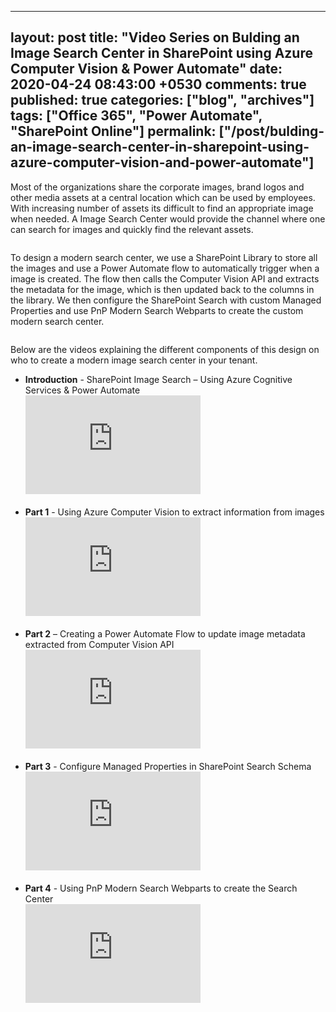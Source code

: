 ---
layout: post
title: "Video Series on Bulding an Image Search Center in SharePoint using Azure Computer Vision & Power Automate"
date: 2020-04-24 08:43:00 +0530
comments: true
published: true
categories: ["blog", "archives"]
tags: ["Office 365", "Power Automate", "SharePoint Online"]
permalink: ["/post/bulding-an-image-search-center-in-sharepoint-using-azure-computer-vision-and-power-automate"]
  ---
<!-- more -->
<p>Most of the organizations share the corporate images, brand logos and other media assets at a central location which can be used by employees. With increasing number of assets its difficult to find an appropriate image when needed. A Image Search Center would provide the channel where one can search for images and quickly find the relevant assets.</p>
<p><img src="/image.axd?picture=/image-search.gif" alt="" /></p>
<p>To design a modern search center, we use a SharePoint Library to store all the images and use a Power Automate flow to automatically trigger when a image is created. The flow then calls the Computer Vision API and extracts the metadata for the image, which is then updated back to the columns in the library. We then configure the SharePoint Search with custom Managed Properties and use PnP Modern Search Webparts to create the custom modern search center.</p>
<p><img src="/image.axd?picture=/Image-Search.png" alt="" /></p>
<p>Below are the videos explaining the different components of this design on who to create a modern image search center in your tenant.</p>
<ul style="list-style-type: disc;">
<li><strong>Introduction</strong> - SharePoint Image Search &ndash; Using Azure Cognitive Services &amp; Power Automate<br /><iframe src="https://www.youtube.com/embed/KoeJdmWfNP8" width="280" height="158" frameborder="0" allowfullscreen="allowfullscreen"></iframe><br /><br /></li>
<li><strong>Part 1</strong> - Using Azure Computer Vision to extract information from images<br /><iframe src="https://www.youtube.com/embed/HhK_VtcvpYQ" width="280" height="158" frameborder="0" allowfullscreen="allowfullscreen"></iframe><br /><br /></li>
<li><strong>Part 2</strong> &ndash; Creating a Power Automate Flow to update image metadata extracted from Computer Vision API<br /><iframe src="https://www.youtube.com/embed/kQ3pi10NCK4" width="280" height="158" frameborder="0" allowfullscreen="allowfullscreen"></iframe><br /><br /></li>
<li><strong>Part 3</strong> - Configure Managed Properties in SharePoint Search Schema<br /><iframe src="https://www.youtube.com/embed/5To84LJaAD8" width="280" height="158" frameborder="0" allowfullscreen="allowfullscreen"></iframe><br /><br /></li>
<li><strong>Part 4</strong> - Using PnP Modern Search Webparts to create the Search Center<br /><iframe src="https://www.youtube.com/embed/tJu6ultMni0" width="280" height="158" frameborder="0" allowfullscreen="allowfullscreen"></iframe><br /><br /></li>
</ul>
